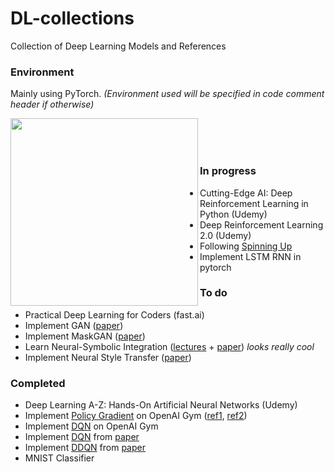 # DL-collections
 Collection of Deep Learning Models and References
 
### Environment
Mainly using PyTorch. _(Environment used will be specified in code comment header if otherwise)_ 

<img src="https://images.exxactcorp.com/CMS/landing-page/resource-center/supported-software/deep-learning/pytorch/PyTorch-logo.jpg" width=300 align=left><br><br><br>

### In progress
 - Cutting-Edge AI: Deep Reinforcement Learning in Python (Udemy)
 - Deep Reinforcement Learning 2.0 (Udemy)
 - Following [Spinning Up](https://spinningup.openai.com/)
 - Implement LSTM RNN in pytorch
 

### To do
 - Practical Deep Learning for Coders (fast.ai)
 - Implement GAN ([paper](https://arxiv.org/abs/1406.2661))
 - Implement MaskGAN ([paper](https://arxiv.org/abs/1801.07736))
 - Learn Neural-Symbolic Integration ([lectures](http://www.neural-symbolic.org/) + [paper](https://arxiv.org/abs/1905.06088)) *looks really cool*
 - Implement Neural Style Transfer ([paper](https://arxiv.org/abs/1508.06576)) 

### Completed
 - Deep Learning A-Z: Hands-On Artificial Neural Networks (Udemy)
 - Implement [Policy Gradient](https://github.com/connor-john/DL-collections/blob/master/Reinforcement/NPG.py) on OpenAI Gym ([ref1](https://karpathy.github.io/2016/05/31/rl/), [ref2](https://pytorch.org/tutorials/intermediate/reinforcement_q_learning.html))
 - Implement [DQN](https://github.com/connor-john/DL-collections/blob/master/Reinforcement/DQN.py) on OpenAI Gym
 - Implement [DQN](https://github.com/connor-john/DQN-pytorch) from [paper](https://web.stanford.edu/class/psych209/Readings/MnihEtAlHassibis15NatureControlDeepRL.pdf)
 - Implement [DDQN](https://github.com/connor-john/DQN-pytorch) from [paper](https://arxiv.org/pdf/1509.06461.pdf)
 - MNIST Classifier
